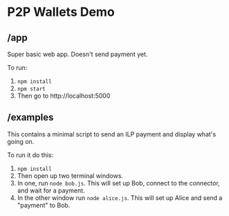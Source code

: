# P2P Wallets Demo

## /app

Super basic web app. Doesn't send payment yet.

To run:

 1. `npm install`
 2. `npm start`
 3.  Then go to http://localhost:5000

## /examples

This contains a minimal script to send an ILP payment and display what's going on.

To run it do this:

 1. `npm install`
 2. Then open up two terminal windows.
 3. In one, run `node bob.js`. This will set up Bob, connect to the connector, and wait for a payment.
 4. In the other window run `node alice.js`. This will set up Alice and send a "payment" to Bob.
